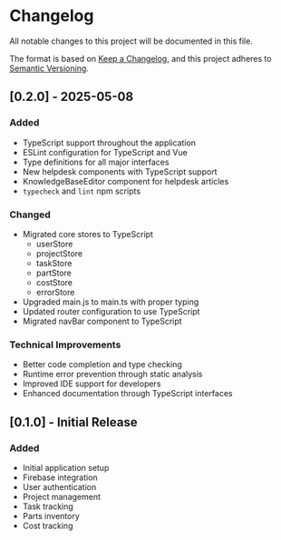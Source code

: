 # Changelog

All notable changes to this project will be documented in this file.

The format is based on [Keep a Changelog](https://keepachangelog.com/en/1.0.0/),
and this project adheres to [Semantic Versioning](https://semver.org/spec/v2.0.0.html).

## [0.2.0] - 2025-05-08

### Added
- TypeScript support throughout the application
- ESLint configuration for TypeScript and Vue
- Type definitions for all major interfaces
- New helpdesk components with TypeScript support
- KnowledgeBaseEditor component for helpdesk articles
- `typecheck` and `lint` npm scripts

### Changed
- Migrated core stores to TypeScript
  - userStore
  - projectStore
  - taskStore
  - partStore
  - costStore
  - errorStore
- Upgraded main.js to main.ts with proper typing
- Updated router configuration to use TypeScript
- Migrated navBar component to TypeScript

### Technical Improvements
- Better code completion and type checking
- Runtime error prevention through static analysis
- Improved IDE support for developers
- Enhanced documentation through TypeScript interfaces

## [0.1.0] - Initial Release

### Added
- Initial application setup
- Firebase integration
- User authentication
- Project management
- Task tracking
- Parts inventory
- Cost tracking